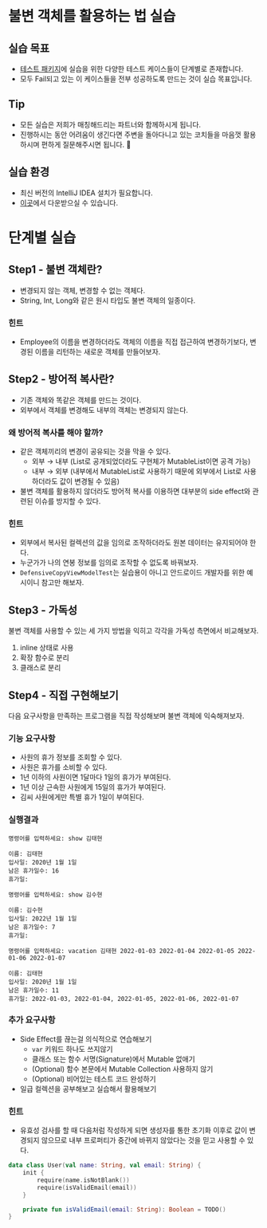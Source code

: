 # 불변 객체를 활용하는 법 실습

## 실습 목표

- [​테스트 패키지](https://github.com/next-step/edu-concert-immutable/tree/main/src/test/kotlin/camp/nextstep/edu/immutable)에 실습을 위한 다양한 테스트 케이스들이 단계별로 존재합니다.
- 모두 Fail되고 있는 이 케이스들을 전부 성공하도록 만드는 것이 실습 목표입니다.

## Tip

- 모든 실습은 저희가 매칭해드리는 파트너와 함께하시게 됩니다.
- 진행하시는 동안 어려움이 생긴다면 주변을 돌아다니고 있는 코치들을 마음껏 활용하시며 편하게 질문해주시면 됩니다. 🙂

## 실습 환경

- 최신 버전의 IntelliJ IDEA 설치가 필요합니다.
- [이곳](https://www.jetbrains.com/ko-kr/idea/download/#section=mac)에서 다운받으실 수 있습니다.

# 단계별 실습

## Step1 - 불변 객체란?

- 변경되지 않는 객체, 변경할 수 없는 객체다.
- String, Int, Long와 같은 원시 타입도 불변 객체의 일종이다.

### 힌트

- Employee의 이름을 변경하더라도 객체의 이름을 직접 접근하여 변경하기보다, 변경된 이름을 리턴하는 새로운 객체를 만들어보자.

## Step2 - 방어적 복사란?

- 기존 객체와 똑같은 객체를 만드는 것이다.
- 외부에서 객체를 변경해도 내부의 객체는 변경되지 않는다.

### 왜 방어적 복사를 해야 할까?

- 같은 객체끼리의 변경이 공유되는 것을 막을 수 있다.
  - 외부 → 내부 (List로 공개되었더라도 구현체가 MutableList이면 공격 가능)
  - 내부 → 외부 (내부에서 MutableList로 사용하기 때문에 외부에서 List로 사용하더라도 값이 변경될 수 있음)
- 불변 객체를 활용하지 않더라도 방어적 복사를 이용하면 대부분의 side effect와 관련된 이슈를 방지할 수 있다.

### 힌트

- 외부에서 복사된 컬렉션의 값을 임의로 조작하더라도 원본 데이터는 유지되어야 한다.
- 누군가가 나의 연봉 정보를 임의로 조작할 수 없도록 바꿔보자.
- `DefensiveCopyViewModelTest`는 실습용이 아니고 안드로이드 개발자를 위한 예시이니 참고만 해보자.

## Step3 - 가독성

불변 객체를 사용할 수 있는 세 가지 방법을 익히고 각각을 가독성 측면에서 비교해보자.

1. inline 상태로 사용
2. 확장 함수로 분리
3. 클래스로 분리

## Step4 - 직접 구현해보기

다음 요구사항을 만족하는 프로그램을 직접 작성해보며 불변 객체에 익숙해져보자.

### 기능 요구사항

- 사원의 휴가 정보를 조회할 수 있다.
- 사원은 휴가를 소비할 수 있다.
- 1년 이하의 사원이면 1달마다 1일의 휴가가 부여된다.
- 1년 이상 근속한 사원에게 15일의 휴가가 부여된다.
- 김씨 사원에게만 특별 휴가 1일이 부여된다.

### 실행결과

```
명령어를 입력하세요: show 김태현

이름: 김태현
입사일: 2020년 1월 1일
남은 휴가일수: 16
휴가일:

명령어를 입력하세요: show 김수현

이름: 김수현
입사일: 2022년 1월 1일
남은 휴가일수: 7
휴가일:

명령어를 입력하세요: vacation 김태현 2022-01-03 2022-01-04 2022-01-05 2022-01-06 2022-01-07

이름: 김태현
입사일: 2020년 1월 1일
남은 휴가일수: 11
휴가일: 2022-01-03, 2022-01-04, 2022-01-05, 2022-01-06, 2022-01-07
```

### 추가 요구사항

- Side Effect를 끊는걸 의식적으로 연습해보기
    - `var` 키워드 하나도 쓰지않기
    - 클래스 또는 함수 서명(Signature)에서 Mutable 없애기
    - (Optional) 함수 본문에서 Mutable Collection 사용하지 않기
    - (Optional) 비어있는 테스트 코드 완성하기
- 일급 컬렉션을 공부해보고 실습해서 활용해보기

### 힌트

- 유효성 검사를 할 때 다음처럼 작성하게 되면 생성자를 통한 초기화 이후로 값이 변경되지 않으므로 내부 프로퍼티가 중간에 바뀌지 않았다는 것을 믿고 사용할 수 있다.

```kotlin
data class User(val name: String, val email: String) {
    init {
        require(name.isNotBlank())
        require(isValidEmail(email))
    }

    private fun isValidEmail(email: String): Boolean = TODO()
}
```
